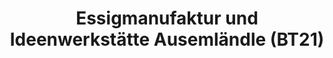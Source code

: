 ---
title: "Essigmanufaktur und Ideenwerkstätte Ausemländle (BT21)"
url: /muensingen/essigmanufaktur-und-ideenwerkstaette-ausemlaendle-bt21/
shop: Andenken
---